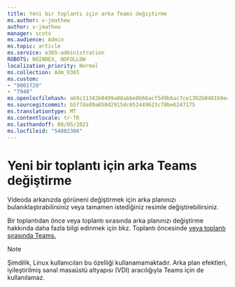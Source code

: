 ```yaml
---
title: Yeni bir toplantı için arka Teams değiştirme
ms.author: v-jmathew
author: v-jmathew
manager: scotv
ms.audience: Admin
ms.topic: article
ms.service: o365-administration
ROBOTS: NOINDEX, NOFOLLOW
localization_priority: Normal
ms.collection: Adm_O365
ms.custom:
- "9001720"
- "7948"
ms.openlocfilehash: ab9c11342b0499a08abbe8b66acf5d9b6ac7ce1302b0481b9ece4f440d4c9886
ms.sourcegitcommit: b5f7da89a650d2915dc652449623c78be6247175
ms.translationtype: MT
ms.contentlocale: tr-TR
ms.lasthandoff: 08/05/2021
ms.locfileid: "54082386"
---
```

# <a name="change-your-background-for-a-teams-meeting"></a>Yeni bir toplantı için arka Teams değiştirme

Videoda arkanızda görüneni değiştirmek için arka planınızı bulanıklaştırabilirsiniz veya tamamen istediğiniz resimle değiştirebilirsiniz.

Bir toplantıdan önce veya toplantı sırasında arka planınızı değiştirme hakkında daha fazla bilgi edinmek için bkz. Toplantı öncesinde [veya toplantı sırasında Teams.](https://support.microsoft.com/office/change-your-background-for-a-teams-meeting-f77a2381-443a-499d-825e-509a140f4780)

> [!NOTE]
> Şimdilik, Linux kullanıcıları bu özelliği kullanamamaktadır. Arka plan efektleri, iyileştirilmiş sanal masaüstü altyapısı (VDI) aracılığıyla Teams için de kullanılamaz.
